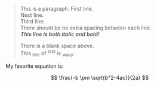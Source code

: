 > This is a paragraph. First line.  
> Next line.  
> Third line.  
> There should be no extra spacing between each line.  
> **_This line is both italic and bold!_**  
>
> There is a blank space above.  
> This <sub>line</sub> of <sup>text</sup> is <sub>wavy</sub>.

My favorite equation is:

$$ \frac{-b \pm \sqrt{b^2-4ac}}{2a} $$
